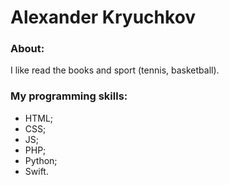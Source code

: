  # Alexander Kryuchkov

 ### About:
 I like read the books and sport (tennis, basketball).

 ### My programming skills:
 * HTML;
 * CSS;
 * JS;
 * PHP;
 * Python;
 * Swift.
